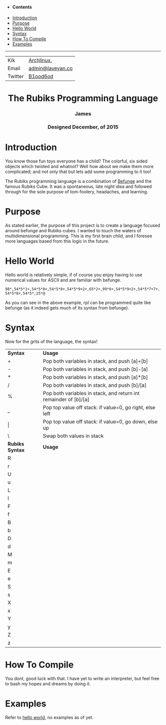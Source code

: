 <div id="menu">
	<ul>
		<li><h4>Contents</h4></li>
		<li><a href="#introduction">Introduction</a></li>
		<li><a href="#purpose">Purpose</a></li>
		<li><a href="#hello">Hello World</a></li>
		<li><a href="#syntax">Syntax</a></li>
		<li><a href="#compile">How To Compile</a></li>
		<li><a href="#examples">Examples</a></li>
	</ul>
	<hr>
	<table cellpadding: 5>
		<tr><td>Kik</td><td><a href="http://kik.me/Archlinux.">Archlinux.</a></td></tr>
		<tr><td>Email</td><td><a href="mailto:admin@laveyan.co">admin@laveyan.co</a></td></tr>
		<tr><td>Twitter</td><td><a href="http://twitter.com/B1ood6od">B1ood6od</a></td></tr>
	</table>
</div>
<div id="main">
	<h1 align="center">The Rubiks Programming Language</h1>
	<h3 align="center"><strong>James</strong></h3>
	<h3 align="center"><strong>Designed December, of 2015</strong></h3>
	<h1 id="introduction">Introduction</h1>	
	<p>You know those fun toys everyone has a child? The colorful, six sided objects which twisted and whatnot? Well how about we make them more complicated; and not only that but lets add some programming to it too!</p>
	<p>The Rubiks programming language is a combination of <a href="https://esolangs.org/wiki/Befunge">Befunge</a> and the famous Rubiks Cube. It was a spontaneous, late night idea and followed through for the sole purpose of tom-foolery, headaches, and learning.</p>
	<h1 id="purpose">Purpose</h1>
	<p>As stated earlier, the purpose of this project is to create a language focused around befunge and Rubiks cubes. I wanted to touch the waters of multidimensional programming. This is my first brain child, and I foresee more languages based from this logic in the future.</p>
	<h1 id="hello">Hello World</h1>
	<p>Hello world is relatively simple, if of course you enjoy having to use numerical values for ASCII and are familiar with befunge.</p>
	<p><code>98*,54*5*1+,54*5*8+,54*5*8+,54*5*9+2+,65*2+,99*6+,54*5*9+2+,54*5*7+7+,54*5*8+,54*5*,25*@</code></p>
	<p>As you can see in the above example, rpl can be programmed quite like befunge (as it indeed gets much of its syntax from befunge).</p>
	<h1 id="syntax">Syntax</h1>
	<p>Now for the grits of the language, the syntax!</p>
	<table cellpadding=5>
		<tr><td><strong>Syntax</strong></td><td><strong>Usage</strong></td></tr>
		<tr><td>+</td><td>Pop both variables in stack, and push [a]+[b]</td></tr>
		<tr><td>-</td><td>Pop both variables in stack, and push [b]-[a]</td></tr>
		<tr><td>*</td><td>Pop both variables in stack, and push [a]*[b]</td></tr>
		<tr><td>/</td><td>Pop both variables in stack, and push [b]/[a]</td></tr>
		<tr><td>%</td><td>Pop both variables in stack, and return int remainder of [b]/[a]</td></tr>
		<tr><td>_</td><td>Pop top value off stack: if value=0, go right, else left</td></tr>
		<tr><td>|</td><td>Pop top value off stack: if value=0, go down, else up</td></tr>
		<tr><td>\</td><td>Swap both values in stack</td></tr>
		<tr><td><strong>Rubiks Syntax</strong></td><td><strong>Usage</strong></td></tr>
		<tr><td>R</td><td> </td></tr>
		<tr><td>r</td><td> </td></tr>
		<tr><td>U</td><td> </td></tr>
		<tr><td>u</td><td> </td></tr>
		<tr><td>L</td><td> </td></tr>
		<tr><td>l</td><td> </td></tr>
		<tr><td>F</td><td> </td></tr>
		<tr><td>f</td><td> </td></tr>
		<tr><td>B</td><td> </td></tr>
		<tr><td>b</td><td> </td></tr>
		<tr><td>D</td><td> </td></tr>
		<tr><td>d</td><td> </td></tr>
		<tr><td>M</td><td> </td></tr>
		<tr><td>m</td><td> </td></tr>
		<tr><td>E</td><td> </td></tr>
		<tr><td>e</td><td> </td></tr>
		<tr><td>S</td><td> </td></tr>
		<tr><td>s</td><td> </td></tr>
		<tr><td>X</td><td> </td></tr>
		<tr><td>x</td><td> </td></tr>
		<tr><td>Y</td><td> </td></tr>
		<tr><td>y</td><td> </td></tr>
		<tr><td>Z</td><td> </td></tr>
		<tr><td>z</td><td> </td></tr>
	</table>
	<h1 id="compile">How To Compile</h1>
	<p>You dont, good luck with that. I have yet to write an interpreter, but feel free to bash my hopes and dreams by doing it.</p>
	<h1 id="examples">Examples</h1>
	<p>Refer to <a href="#hello">hello world</a>, no examples as of yet.</p>
</div>

